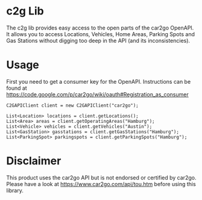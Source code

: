# c2g Lib
The c2g lib provides easy access to the open parts of the car2go OpenAPI.
It allows you to access Locations, Vehicles, Home Areas, Parking Spots and Gas Stations without digging too deep in the API (and its inconsistencies).

# Usage
First you need to get a consumer key for the OpenAPI. Instructions can be found at https://code.google.com/p/car2go/wiki/oauth#Registration_as_consumer

```
C2GAPIClient client = new C2GAPIClient("car2go");

List<Location> locations = client.getLocations();
List<Area> areas = client.getOperatingAreas("Hamburg");
List<Vehicle> vehicles = client.getVehicles("Austin");
List<GasStation> gasstations = client.getGasStations("Hamburg");
List<ParkingSpot> parkingspots = client.getParkingSpots("Hamburg");
```

# Disclaimer
This product uses the car2go API but is not endorsed or certified by car2go. Please have a look at https://www.car2go.com/api/tou.htm before using this library.
